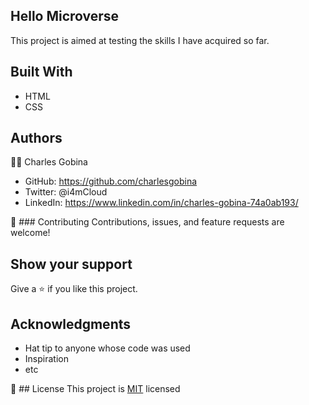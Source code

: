 ## Hello Microverse 
This project is aimed at testing the skills I have acquired so far.

## Built With
* HTML
* CSS

## Authors
:student: Charles Gobina
* GitHub: https://github.com/charlesgobina
* Twitter: @i4mCloud
* LinkedIn: https://www.linkedin.com/in/charles-gobina-74a0ab193/

:handshake: ### Contributing 
Contributions, issues, and feature requests are welcome!

## Show your support
Give a 	:star: if you like this project.

## Acknowledgments
* Hat tip to anyone whose code was used
* Inspiration
* etc

:memo: ## License 
This project is [MIT](https://github.com/microverseinc/readme-template/blob/master/MIT.md) licensed
 
